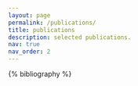 ```yaml
---
layout: page
permalink: /publications/
title: publications
description: selected publications.
nav: true
nav_order: 2
---
```


<!-- _pages/publications.md -->
<div class="publications">

{% bibliography %}

</div>
